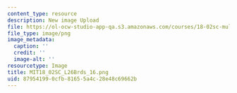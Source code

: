 ```yaml
---
content_type: resource
description: New image Upload
file: https://ol-ocw-studio-app-qa.s3.amazonaws.com/courses/18-02sc-multivariable-calculus-fall-2010/879541990cfb81655a4c28e48c69662b_MIT18_02SC_L26Brds_16.png
file_type: image/png
image_metadata:
  caption: ''
  credit: ''
  image-alt: ''
resourcetype: Image
title: MIT18_02SC_L26Brds_16.png
uid: 87954199-0cfb-8165-5a4c-28e48c69662b
---
```

